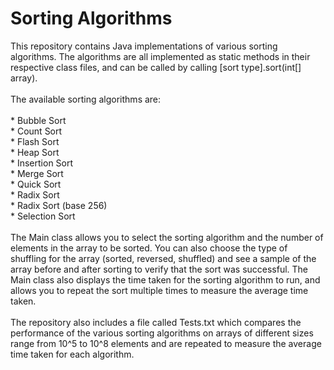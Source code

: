 # Sorting Algorithms

This repository contains Java implementations of various sorting algorithms. The algorithms are all implemented as static methods in their respective class files, and can be called by calling [sort type].sort(int[] array).<br>
<br>
The available sorting algorithms are:<br>
<br>
    * Bubble Sort<br>
    * Count Sort<br>
    * Flash Sort<br>
    * Heap Sort<br>
    * Insertion Sort<br>
    * Merge Sort<br>
    * Quick Sort<br>
    * Radix Sort<br>
    * Radix Sort (base 256)<br>
    * Selection Sort<br>
<br>
The Main class allows you to select the sorting algorithm and the number of elements in the array to be sorted. You can also choose the type of shuffling for the array (sorted, reversed, shuffled) and see a sample of the array before and after sorting to verify that the sort was successful. The Main class also displays the time taken for the sorting algorithm to run, and allows you to repeat the sort multiple times to measure the average time taken.<br>
<br>
The repository also includes a file called Tests.txt which compares the performance of the various sorting algorithms on arrays of different sizes range from 10^5 to 10^8 elements and are repeated to measure the average time taken for each algorithm.
